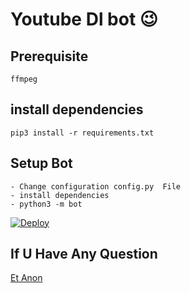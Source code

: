 # Youtube Dl bot 😉
## Prerequisite
    ffmpeg
  
    
## install dependencies
    pip3 install -r requirements.txt


## Setup Bot
    - Change configuration config.py  File
    - install dependencies
    - python3 -m bot
    

[![Deploy](https://www.herokucdn.com/deploy/button.svg)](https://heroku.com/deploy?template=https://github.com/Et-anon/youtube-Downloader-bot/tree/master)

 ## If U Have Any Question
   <a href="https://t.me/Et_Anon">Et Anon</a>
